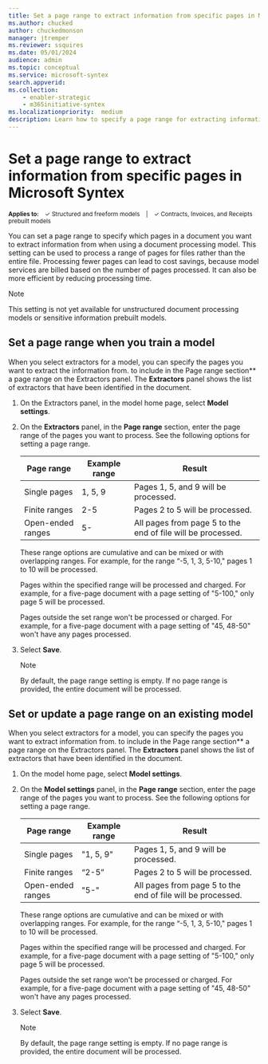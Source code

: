 ```yaml
---
title: Set a page range to extract information from specific pages in Microsoft Syntex
ms.author: chucked
author: chuckedmonson
manager: jtremper
ms.reviewer: ssquires
ms.date: 05/01/2024
audience: admin
ms.topic: conceptual
ms.service: microsoft-syntex
search.appverid: 
ms.collection: 
    - enabler-strategic
    - m365initiative-syntex
ms.localizationpriority:  medium
description: Learn how to specify a page range for extracting information from documents in a SharePoint document library with Microsoft Syntex.
---
```


# Set a page range to extract information from specific pages in Microsoft Syntex

<sup>**Applies to:**  &ensp; &#10003; Structured and freeform models &ensp; | &ensp; &#10003; Contracts, Invoices, and Receipts prebuilt models</sup>

You can set a page range to specify which pages in a document you want to extract information from when using a document processing model. This setting can be used to process a range of pages for files rather than the entire file. Processing fewer pages can lead to cost savings, because model services are billed based on the number of pages processed. It can also be more efficient by reducing processing time.

> [!NOTE]
> This setting is not yet available for unstructured document processing models or sensitive information prebuilt models.

## Set a page range when you train a model

When you select extractors for a model, you can specify the pages you want to extract the information from. to include in the Page range section**  a page range on the Extractors panel. The **Extractors** panel shows the list of extractors that have been identified in the document.

1. On the Extractors panel, in the model home page, select **Model settings**.

2. On the **Extractors** panel, in the **Page range** section, enter the page range of the pages you want to process. See the following options for setting a page range.

    |Page range  |Example range  |Result  |
    |---------|---------|---------|
    |Single pages    | 1, 5, 9        | Pages 1, 5, and 9 will be processed.  |
    |Finite ranges     | 2-5       | Pages 2 to 5 will be processed.  |
    |Open-ended ranges    | 5-      | All pages from page 5 to the end of file will be processed.        |

    These range options are cumulative and can be mixed or with overlapping ranges. For example, for the range “-5, 1, 3, 5-10," pages 1 to 10 will be processed.

    Pages within the specified range will be processed and charged. For example, for a five-page document with a page setting of "5-100," only page 5 will be processed.

    Pages outside the set range won't be processed or charged. For example, for a five-page document with a page setting of "45, 48-50" won't have any pages processed.

3. Select **Save**.

    > [!NOTE]
    > By default, the page range setting is empty. If no page range is provided, the entire document will be processed.



## Set or update a page range on an existing model

When you select extractors for a model, you can specify the pages you want to extract information from. to include in the Page range section**  a page range on the Extractors panel. The **Extractors** panel shows the list of extractors that have been identified in the document.

1. On the model home page, select **Model settings**.

2. On the **Model settings** panel, in the **Page range** section, enter the page range of the pages you want to process. See the following options for setting a page range.

    |Page range  |Example range  |Result  |
    |---------|---------|---------|
    |Single pages    | "1, 5, 9"        | Pages 1, 5, and 9 will be processed.  |
    |Finite ranges     | “2-5”       | Pages 2 to 5 will be processed.  |
    |Open-ended ranges    | "5-"      | All pages from page 5 to the end of file will be processed.        |

    These range options are cumulative and can be mixed or with overlapping ranges. For example, for the range “-5, 1, 3, 5-10," pages 1 to 10 will be processed.

    Pages within the specified range will be processed and charged. For example, for a five-page document with a page setting of "5-100," only page 5 will be processed.

    Pages outside the set range won't be processed or charged. For example, for a five-page document with a page setting of "45, 48-50" won't have any pages processed.

3. Select **Save**.

    > [!NOTE]
    > By default, the page range setting is empty. If no page range is provided, the entire document will be processed.